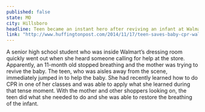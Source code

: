 ```yaml
---
published: false
state: MO
city: Hillsboro
headline: Teen became an instant hero after reviving an infant at Walmart
link: "http://www.huffingtonpost.com/2014/11/17/teen-saves-baby-cpr-wal-mart-video_n_6173312.html"
---
```


A senior high school student who was inside Walmart’s dressing room quickly went out when she heard someone calling for help at the store. Apparently, an 11-month old stopped breathing and the mother was trying to revive the baby. The teen, who was aisles away from the scene, immediately jumped in to help the baby. She had recently learned how to do CPR in one of her classes and was able to apply what she learned during that tense moment. With the mother and other shoppers looking on, the teen did what she needed to do and she was able to restore the breathing of the infant.